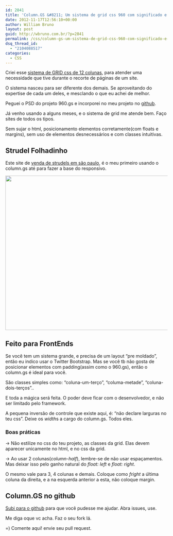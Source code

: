```yaml
---
id: 2841
title: 'Column.GS &#8211; Um sistema de grid css 960 com significado e para FrontEnds'
date: 2012-11-17T12:56:10+00:00
author: William Bruno
layout: post
guid: http://wbruno.com.br/?p=2841
permalink: /css/column-gs-um-sistema-de-grid-css-960-com-significado-e-para-frontends/
dsq_thread_id:
  - "2104088517"
categories:
  - CSS
---
```

Criei esse [sistema de GRID css de 12 colunas](http://wbruno.com.br/2012/08/23/sistema-de-grid-css-column-grid-css/), para atender uma necessidade que tive durante o recorte de páginas de um site.

<!--more-->



O sistema nasceu para ser diferente dos demais. Se aproveitando do expertise de cada um deles, e mesclando o que eu achei de melhor.

Peguei o PSD do projeto 960.gs e incorporei no meu projeto no [github](https://github.com/wbruno/column.gs "Column.GS no github").

Já venho usando a alguns meses, e o sistema de grid me atende bem. Faço sites de todos os tipos.

Sem sujar o html, posicionamento elementos corretamente(com floats e margins), sem uso de elementos desnecessários e com classes intuitivas.

## Strudel Folhadinho

Este site de [venda de strudels em são paulo](http://strudelfolhadinho.com.br/ "Venda de Strudel de Maçã em São Paulo"), é o meu primeiro usando o column.gs até para fazer a base do responsivo.

[<img src="/wp-content/uploads/2012/11/311325_175002752638934_124201893_n.jpeg" alt="" title="311325_175002752638934_124201893_n" width="960" height="480" class="aligncenter size-full wp-image-2842" srcset="/wp-content/uploads/2012/11/311325_175002752638934_124201893_n.jpeg 960w, /wp-content/uploads/2012/11/311325_175002752638934_124201893_n-300x150.jpeg 300w" sizes="(max-width: 960px) 100vw, 960px" />](/wp-content/uploads/2012/11/311325_175002752638934_124201893_n.jpeg)

## Feito para FrontEnds

Se você tem um sistema grande, e precisa de um layout &#8220;pre moldado&#8221;, então eu indico usar o Twitter Bootstrap. Mas se você tb não gosta de posicionar elementos com padding(assim como o 960.gs), então o column.gs é ideal para você.

São classes simples como: &#8220;coluna-um-terço&#8221;, &#8220;columa-metade&#8221;, &#8220;coluna-dois-terços&#8221;..

E toda a mágica será feita. O poder deve ficar com o desenvolvedor, e não ser limitado pelo framework.

A pequena inversão de controle que existe aqui, é: &#8220;não declare larguras no teu css&#8221;. Deixe os <var>width</var>s a cargo do column.gs. Todos eles.

### Boas práticas

-> Não estilize no css do teu projeto, as classes da grid. Elas devem aparecer unicamente no html, e no css da grid.

-> Ao usar 2 colunas(<var>column-half</var>), lembre-se de não usar espaçamentos. Mas deixar isso pelo ganho natural do <var>float: left</var> e <var>float: right</var>.

O mesmo vale para 3, 4 colunas e demais. Coloque como <var>fright</var> a última coluna da direita, e a na esquerda anterior a esta, não coloque margin.

## Column.GS no github

[Subi para o github](https://github.com/wbruno/column.gs "Column.GS no github") para que você pudesse me ajudar. Abra issues, use.

Me diga oque vc acha. Faz o seu fork lá.

=) Comente aqui! envie seu pull request.
